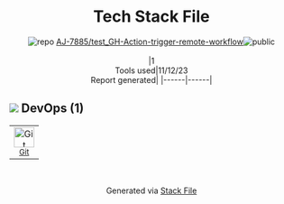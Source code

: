 <!--
--- Readme.md Snippet without images Start ---
## Tech Stack
AJ-7885/test_GH-Action-trigger-remote-workflow is built on the following main stack:


Full tech stack [here](/techstack.md)
--- Readme.md Snippet without images End ---

--- Readme.md Snippet with images Start ---
## Tech Stack
AJ-7885/test_GH-Action-trigger-remote-workflow is built on the following main stack:


Full tech stack [here](/techstack.md)
--- Readme.md Snippet with images End ---
-->
<div align="center">

# Tech Stack File
![](https://img.stackshare.io/repo.svg "repo") [AJ-7885/test_GH-Action-trigger-remote-workflow](https://github.com/AJ-7885/test_GH-Action-trigger-remote-workflow)![](https://img.stackshare.io/public_badge.svg "public")
<br/><br/>
|1<br/>Tools used|11/12/23 <br/>Report generated|
|------|------|
</div>

## <img src='https://img.stackshare.io/devops.svg'/> DevOps (1)
<table><tr>
  <td align='center'>
  <img width='36' height='36' src='https://img.stackshare.io/service/1046/git.png' alt='Git'>
  <br>
  <sub><a href="http://git-scm.com/">Git</a></sub>
  <br>
  <sub></sub>
</td>

</tr>
</table>

<br/>
<div align='center'>

Generated via [Stack File](https://github.com/apps/stack-file)
